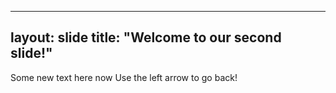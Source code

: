 ---
layout: slide
title: "Welcome to our second slide!"
----
Some new text here now
Use the left arrow to go back!
